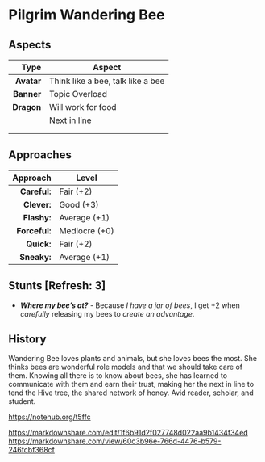 # Pilgrim Wandering Bee

## Aspects

| **Type**   | **Aspect**                                     |
|-----------:|------------------------------------------------|
| **Avatar** | Think like a bee, talk like a bee              |
| **Banner** | Topic Overload                                 |
| **Dragon** | Will work for food                             |
|            | Next in line                                   |
|            |                                                |
|            |                                                |

## Approaches 

| **Approach**  | **Level**     |
|--------------:|---------------|
| **Careful:**  | Fair (+2)     |
| **Clever:**   | Good (+3)     |
| **Flashy:**   | Average (+1)  |
| **Forceful:** | Mediocre (+0) |
| **Quick:**    | Fair (+2)     |
| **Sneaky:**   | Average (+1)  |

## Stunts [Refresh: 3]

+ ___Where my bee’s at?___ - Because _I have a jar of bees_, I get +2 when _carefully_ releasing my bees to _create an advantage_.

## History

Wandering Bee loves plants and animals, but she loves bees the most. She thinks bees are wonderful role models and that we should take care of them. Knowing all there is to know about bees, she has learned to communicate with them and earn their trust, making her the next in line to tend the Hive tree, the shared network of honey. Avid reader, scholar, and student.

<https://notehub.org/t5ffc>

<https://markdownshare.com/edit/1f6b91d2f027748d022aa9b1434f34ed>
<https://markdownshare.com/view/60c3b96e-766d-4476-b579-246fcbf368cf>
